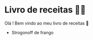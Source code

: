# Livro de receitas :woman_cook:

Olá ! Bem vindo ao meu livro de receitas :wave:

* Strogonoff de frango
